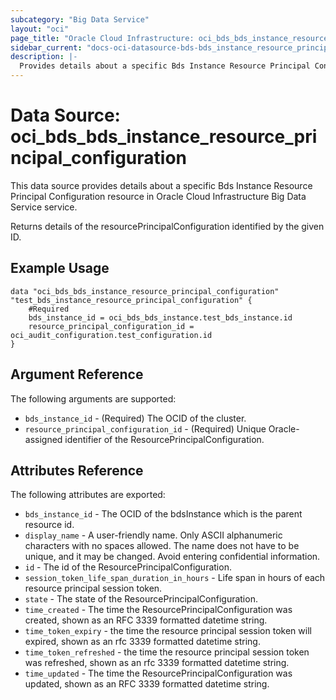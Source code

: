```yaml
---
subcategory: "Big Data Service"
layout: "oci"
page_title: "Oracle Cloud Infrastructure: oci_bds_bds_instance_resource_principal_configuration"
sidebar_current: "docs-oci-datasource-bds-bds_instance_resource_principal_configuration"
description: |-
  Provides details about a specific Bds Instance Resource Principal Configuration in Oracle Cloud Infrastructure Big Data Service service
---
```


# Data Source: oci_bds_bds_instance_resource_principal_configuration
This data source provides details about a specific Bds Instance Resource Principal Configuration resource in Oracle Cloud Infrastructure Big Data Service service.

Returns details of the resourcePrincipalConfiguration identified by the given ID.


## Example Usage

```hcl
data "oci_bds_bds_instance_resource_principal_configuration" "test_bds_instance_resource_principal_configuration" {
	#Required
	bds_instance_id = oci_bds_bds_instance.test_bds_instance.id
	resource_principal_configuration_id = oci_audit_configuration.test_configuration.id
}
```

## Argument Reference

The following arguments are supported:

* `bds_instance_id` - (Required) The OCID of the cluster.
* `resource_principal_configuration_id` - (Required) Unique Oracle-assigned identifier of the ResourcePrincipalConfiguration.


## Attributes Reference

The following attributes are exported:

* `bds_instance_id` - The OCID of the bdsInstance which is the parent resource id.
* `display_name` - A user-friendly name. Only ASCII alphanumeric characters with no spaces allowed. The name does not have to be unique, and it may be changed. Avoid entering confidential information.
* `id` - The id of the ResourcePrincipalConfiguration.
* `session_token_life_span_duration_in_hours` - Life span in hours of each resource principal session token.
* `state` - The state of the ResourcePrincipalConfiguration.
* `time_created` - The time the ResourcePrincipalConfiguration was created, shown as an RFC 3339 formatted datetime string.
* `time_token_expiry` - the time the resource principal session token will expired, shown as an rfc 3339 formatted datetime string.
* `time_token_refreshed` - the time the resource principal session token was refreshed, shown as an rfc 3339 formatted datetime string.
* `time_updated` - The time the ResourcePrincipalConfiguration was updated, shown as an RFC 3339 formatted datetime string. 

